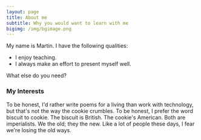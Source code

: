 ```yaml
---
layout: page
title: About me
subtitle: Why you would want to learn with me
bigimg: /img/bgimage.png
---
```


My name is Martin. I have the following qualities:

- I enjoy teaching.
- I always make an effort to present myself well.

What else do you need?

### My Interests

To be honest, I'd rather write poems for a living than work with technology, but that's not the way the cookie crumbles.
To be honest, I prefer the word biscuit to cookie. The biscuit is British. The cookie's American. Both are imperialists. 
We the old; they the new.
Like a lot of people these days, I fear we're losing the old ways.

